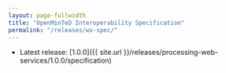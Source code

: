 ```yaml
---
layout: page-fullwidth
title: "OpenMinTeD Interoperability Specification"
permalink: "/releases/ws-spec/"
---
```


* Latest release: [1.0.0]({{ site.url }}/releases/processing-web-services/1.0.0/specification)

